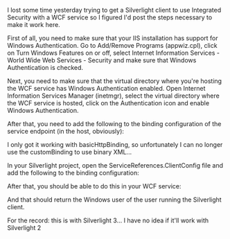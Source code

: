 I lost some time yesterday trying to get a Silverlight client to use Integrated Security with a WCF service so I figured I'd post the steps necessary to make it work here.

First of all, you need to make sure that your IIS installation has support for Windows Authentication.  Go to Add/Remove Programs (appwiz.cpl), click on Turn Windows Features on or off, select Internet Information Services - World Wide Web Services - Security and make sure that Windows Authentication is checked.

Next, you need to make sure that the virtual directory where you're hosting the WCF service has Windows Authentication enabled.  Open Internet Information Services Manager (inetmgr), select the virtual directory where the WCF service is hosted, click on the Authentication icon and enable Windows Authentication. 

After that, you need to add the following to the binding configuration of the service endpoint (in the host, obviously):

<script src="https://gist.github.com/3685323.js?file=s1.xml"></script>

I only got it working with basicHttpBinding, so unfortunately I can no longer use the customBinding to use binary XML...

In your Silverlight project, open the ServiceReferences.ClientConfig file and add the following to the binding configuration:

<script src="https://gist.github.com/3685323.js?file=s2.xml"></script>

After that, you should be able to do this in your WCF service:

<script src="https://gist.github.com/3685323.js?file=s3.cs"></script>

And that should return the Windows user of the user running the Silverlight client.

For the record: this is with Silverlight 3... I have no idea if it'll work with Silverlight 2